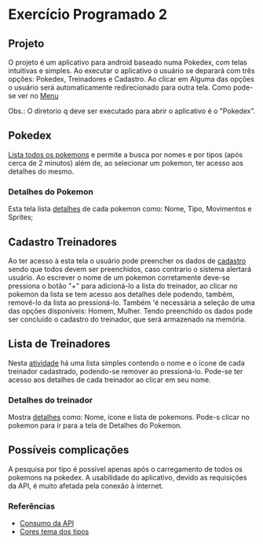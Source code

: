 # Exercício Programado 2

## Projeto

O projeto é um aplicativo para android baseado numa Pokedex, com telas intuitivas e simples.
Ao executar o aplicativo o usuário se deparará com três opções: Pokedex, Treinadores e Cadastro.
Ao clicar em Alguma das opções o usuário será automaticamente redirecionado para outra tela. Como pode-se ver no 
[Menu](https://gitlab.com/GabrielTiveron/ep2/uploads/0d547fd97a31ef228e8d4bf0468ec14c/Menu.png)


Obs.: O diretorio q deve ser executado para abrir o aplicativo é o "Pokedex".

## Pokedex

[Lista todos os pokemons](https://gitlab.com/GabrielTiveron/ep2/uploads/e78226a677b0ac75d5c006591fc4c760/Pokedex.png)
e permite a busca por nomes e por tipos (após cerca de 2 minutos)
além de, ao selecionar um pokemon, ter acesso aos detalhes do mesmo.

### Detalhes do Pokemon

Esta tela lista [detalhes](https://gitlab.com/GabrielTiveron/ep2/uploads/69000aaa6698350fdb080c03cea311eb/Detalhes_Pokemon.png) de cada pokemon como: Nome, Tipo, Movimentos e Sprites;

## Cadastro Treinadores

Ao ter acesso à esta tela o usuário pode preencher os dados de [cadastro](https://gitlab.com/GabrielTiveron/ep2/uploads/39d9e6f1a6bee53d01d59cec4dfd15b6/Cadastro_Treinador.png) sendo que todos devem ser preenchidos, caso contrario o sistema alertará usuário.
Ao escrever o nome de um pokemon corretamente deve-se pressiona o botão "+" para adicioná-lo a lista do treinador, ao clicar no pokemon da lista se tem acesso aos detalhes dele
podendo, também, removê-lo da lista ao pressioná-lo.
Também 'é necessária a seleção de uma das opções disponíveis: Homem, Mulher.
Tendo preenchido os dados pode ser concluído o cadastro do treinador, que será armazenado na memória. 

## Lista de Treinadores

Nesta [atividade](https://gitlab.com/GabrielTiveron/ep2/uploads/4513b5b14a54273cd236fbe10d6e6a83/Lista_Treinadores.png) há uma lista simples contendo o nome e o ícone de cada treinador cadastrado, podendo-se remover ao pressioná-lo.
Pode-se ter acesso aos detalhes de cada treinador ao clicar em seu nome.

### Detalhes do treinador

Mostra [detalhes](https://gitlab.com/GabrielTiveron/ep2/uploads/00fcae993ed8c5c0c47ecdb7a5946b78/Detalhes_Treinador.png) como: Nome, ícone e lista de pokemons.
Pode-s clicar no pokemon para ir para a tela de Detalhes do Pokemon.

## Possíveis complicações

A pesquisa por tipo é possível apenas após o carregamento de todos os pokemons na pokedex.
A usabilidade do aplicativo, devido as requisições da API, é muito afetada pela conexão à internet. 


### Referências

* [Consumo da API](https://square.github.io/retrofit/)
* [Cores tema dos tipos](https://bulbapedia.bulbagarden.net/wiki/Main_Page)
